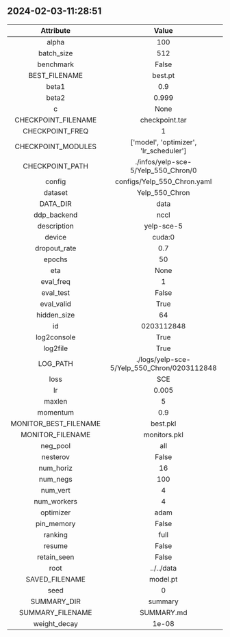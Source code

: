 
## 2024-02-03-11:28:51 


|  Attribute   |   Value   |
| :-------------: | :-----------: |
|  alpha  |   100    |
|  batch_size  |   512    |
|  benchmark  |   False    |
|  BEST_FILENAME  |   best.pt    |
|  beta1  |   0.9    |
|  beta2  |   0.999    |
|  c  |   None    |
|  CHECKPOINT_FILENAME  |   checkpoint.tar    |
|  CHECKPOINT_FREQ  |   1    |
|  CHECKPOINT_MODULES  |   ['model', 'optimizer', 'lr_scheduler']    |
|  CHECKPOINT_PATH  |   ./infos/yelp-sce-5/Yelp_550_Chron/0    |
|  config  |   configs/Yelp_550_Chron.yaml    |
|  dataset  |   Yelp_550_Chron    |
|  DATA_DIR  |   data    |
|  ddp_backend  |   nccl    |
|  description  |   yelp-sce-5    |
|  device  |   cuda:0    |
|  dropout_rate  |   0.7    |
|  epochs  |   50    |
|  eta  |   None    |
|  eval_freq  |   1    |
|  eval_test  |   False    |
|  eval_valid  |   True    |
|  hidden_size  |   64    |
|  id  |   0203112848    |
|  log2console  |   True    |
|  log2file  |   True    |
|  LOG_PATH  |   ./logs/yelp-sce-5/Yelp_550_Chron/0203112848    |
|  loss  |   SCE    |
|  lr  |   0.005    |
|  maxlen  |   5    |
|  momentum  |   0.9    |
|  MONITOR_BEST_FILENAME  |   best.pkl    |
|  MONITOR_FILENAME  |   monitors.pkl    |
|  neg_pool  |   all    |
|  nesterov  |   False    |
|  num_horiz  |   16    |
|  num_negs  |   100    |
|  num_vert  |   4    |
|  num_workers  |   4    |
|  optimizer  |   adam    |
|  pin_memory  |   False    |
|  ranking  |   full    |
|  resume  |   False    |
|  retain_seen  |   False    |
|  root  |   ../../data    |
|  SAVED_FILENAME  |   model.pt    |
|  seed  |   0    |
|  SUMMARY_DIR  |   summary    |
|  SUMMARY_FILENAME  |   SUMMARY.md    |
|  weight_decay  |   1e-08    |
